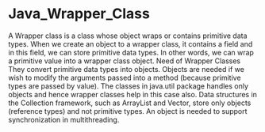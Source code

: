 # Java_Wrapper_Class
A Wrapper class is a class whose object wraps or contains primitive data types. When we create an object to a wrapper class, it contains a field and in this field, we can store primitive data types. In other words, we can wrap a primitive value into a wrapper class object.  Need of Wrapper Classes  They convert primitive data types into objects. Objects are needed if we wish to modify the arguments passed into a method (because primitive types are passed by value). The classes in java.util package handles only objects and hence wrapper classes help in this case also. Data structures in the Collection framework, such as ArrayList and Vector, store only objects (reference types) and not primitive types. An object is needed to support synchronization in multithreading.
